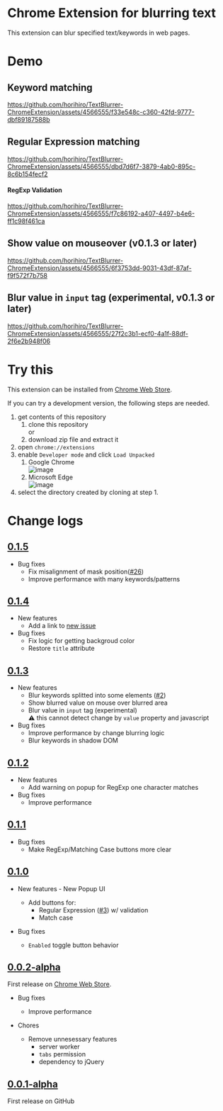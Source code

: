 # Chrome Extension for blurring text 
This extension can blur specified text/keywords in web pages.

# Demo
## Keyword matching

https://github.com/horihiro/TextBlurrer-ChromeExtension/assets/4566555/f33e548c-c360-42fd-9777-dbf89187588b

## Regular Expression matching
https://github.com/horihiro/TextBlurrer-ChromeExtension/assets/4566555/dbd7d6f7-3879-4ab0-895c-8c6b154fecf2

#### RegExp Validation
https://github.com/horihiro/TextBlurrer-ChromeExtension/assets/4566555/f7c86192-a407-4497-b4e6-ff1c98f461ca

## Show value on mouseover (v0.1.3 or later)
https://github.com/horihiro/TextBlurrer-ChromeExtension/assets/4566555/6f3753dd-9031-43df-87af-f9f572f7b758

## Blur value in `input` tag (experimental, v0.1.3 or later)
https://github.com/horihiro/TextBlurrer-ChromeExtension/assets/4566555/27f2c3b1-ecf0-4a1f-88df-2f6e2b948f06


# Try this
This extension can be installed from [Chrome Web Store](https://chrome.google.com/webstore/detail/text-blurrer/mbikojdgkmpjfackcmiliemgmkdkbbcl).

If you can try a development version, the following steps are needed.

1. get contents of this repository
    1. clone this repository  
      or
    1. download zip file and extract it
1. open `chrome://extensions`
1. enable `Developer mode` and click `Load Unpacked`
    1. Google Chrome  
      ![image](https://github.com/horihiro/TextBlurrer-ChromeExtension/assets/4566555/0656fd3d-41da-4f97-a614-da232a3d700d)
    1. Microsoft Edge  
      ![image](https://github.com/horihiro/TextBlurrer-ChromeExtension/assets/4566555/44e7f896-9e82-4af1-ae1b-f864097b44c7)
1. select the directory created by cloning at step 1.

# Change logs

## [0.1.5](https://github.com/horihiro/TextBlurrer-ChromeExtension/releases/tag/0.1.5)

  - Bug fixes
    - Fix misalignment of mask position([#26](https://github.com/horihiro/TextBlurrer-ChromeExtension/issues/26))
    - Improve performance with many keywords/patterns

## [0.1.4](https://github.com/horihiro/TextBlurrer-ChromeExtension/releases/tag/0.1.4)

  - New features
    - Add a link to [new issue](https://github.com/horihiro/TextBlurrer-ChromeExtension/issues/new)
  - Bug fixes
    - Fix logic for getting backgroud color
    - Restore `title` attribute

## [0.1.3](https://github.com/horihiro/TextBlurrer-ChromeExtension/releases/tag/0.1.3)

  - New features
    - Blur keywords splitted into some elements ([#2](https://github.com/horihiro/TextBlurrer-ChromeExtension/issues/2))
    - Show blurred value on mouse over blurred area 
    - Blur value in `input` tag (experimental)  
      :warning:  this cannot detect change by `value` property and javascript
  - Bug fixes
    - Improve performance by change blurring logic
    - Blur keywords in shadow DOM

## [0.1.2](https://github.com/horihiro/TextBlurrer-ChromeExtension/releases/tag/0.1.2)

  - New features
    - Add warning on popup for RegExp one character matches
  - Bug fixes
    - Improve performance

## [0.1.1](https://github.com/horihiro/TextBlurrer-ChromeExtension/releases/tag/0.1.1)

  - Bug fixes
    - Make RegExp/Matching Case buttons more clear

## [0.1.0](https://github.com/horihiro/TextBlurrer-ChromeExtension/releases/tag/0.1.0)

  -  New features
    - New Popup UI
      - Add buttons for:
        - Regular Expression ([#3](https://github.com/horihiro/TextBlurrer-ChromeExtension/issues/3)) w/ validation
        - Match case

  - Bug fixes
    - `Enabled` toggle button behavior

## [0.0.2-alpha](https://github.com/horihiro/TextBlurrer-ChromeExtension/releases/tag/0.0.2)

First release on [Chrome Web Store](https://chrome.google.com/webstore/detail/text-blurrer/mbikojdgkmpjfackcmiliemgmkdkbbcl).

  - Bug fixes
    - Improve performance

  - Chores
    - Remove unnesessary features
      - server worker
      - `tabs` permission
      - dependency to jQuery

## [0.0.1-alpha](https://github.com/horihiro/TextBlurrer-ChromeExtension/releases/tag/0.0.1)

First release on GitHub
